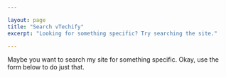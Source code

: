 ```yaml
---

layout: page
title: "Search vTechify"
excerpt: "Looking for something specific? Try searching the site."

---  
```



Maybe you want to search my site for something specific. Okay, use the form below to do just that.

<script type="text/javascript">
  var GOOG_FIXURL_LANG = 'en';
  var GOOG_FIXURL_SITE = '{{ site.url }}'
</script>
<script type="text/javascript"
  src="http://linkhelp.clients.google.com/tbproxy/lh/wm/fixurl.js">
</script>